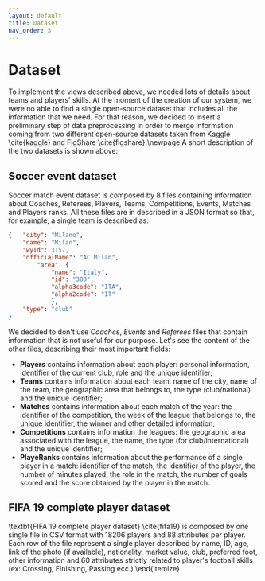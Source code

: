 ```yaml
---
layout: default
title: Dataset
nav_order: 3
---
```

# Dataset
To implement the views described above, we needed lots of details about teams and players' skills. At the moment of the creation of our system, we were no able to find a single open-source dataset that includes all the information that we need. For that reason, we decided to insert a preliminary step of data preprocessing in order to merge information coming from two different open-source datasets taken from Kaggle \cite{kaggle} and FigShare \cite{figshare}.\newpage
A short description of the two datasets is shown above:

## Soccer event dataset

Soccer match event dataset is composed by 8 files containing information about Coaches, Referees, Players, Teams, Competitions, Events, Matches and Players ranks. All these files are in described in a JSON format so that, for example, a single team is described as:
```json
{   "city": "Milano",
    "name": "Milan",
    "wyId": 3157,
    "officialName": "AC Milan",
        "area": {
            "name": "Italy",
            "id": "380",
            "alpha3code": "ITA",
            "alpha2code": "IT"
            },
    "type": "club"
}
```
We decided to don't use *Coaches*, *Events* and *Referees* files that contain information that is not useful for our purpose. Let's see the content of the other files, describing their most important fields:

- **Players** contains information about each player: personal information, identifier of the current club, role and the unique identifier;
- **Teams** contains information about each team: name of the city, name of the team, the geographic area that belongs to, the type (club/national) and the unique identifier;
- **Matches** contains information about each match of the year: the identifier of the competition, the week of the league that belongs to, the unique identifier, the winner and other detailed information;
- **Competitions** contains information the leagues: the geographic area associated with the league, the name, the type (for club/international) and the unique identifier;
- **PlayeRanks** contains information about the performance of a single player in a match: identifier of the match, the identifier of the player, the number of minutes played, the role in the match, the number of goals scored and the score obtained by the player in the match.


## FIFA 19 complete player dataset

\textbf{FIFA 19 complete player dataset} \cite{fifa19} is composed by one single file in CSV format with 18206 players and 88 attributes per player. Each row of the file represent a single player described by name, ID, age, link of the photo (if available), nationality, market value, club, preferred foot, other information and 60 attributes strictly related to player's football skills (ex: Crossing, Finishing, Passing ecc.)
\end{itemize}
